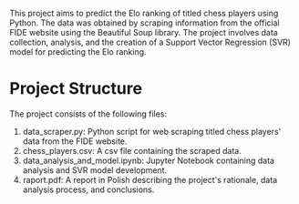 This project aims to predict the Elo ranking of titled chess players using Python. The data was obtained by scraping information from the official FIDE website using the Beautiful Soup library. The project involves data collection, analysis, and the creation of a Support Vector Regression (SVR) model for predicting the Elo ranking.

# Project Structure
The project consists of the following files:

1. data_scraper.py: Python script for web scraping titled chess players' data from the FIDE website.
2. chess_players.csv: A csv file containing the scraped data.
3. data_analysis_and_model.ipynb: Jupyter Notebook containing data analysis and SVR model development.
4. raport.pdf: A report in Polish describing the project's rationale, data analysis process, and conclusions.
